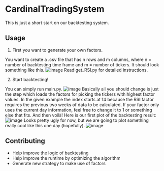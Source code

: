 # CardinalTradingSystem

This is just a short start on our backtesting system.

## Usage

1. First you want to generate your own factors.
   
You want to create a .csv file that has n rows and m columns, where n = number of backtesting time frame and m = number of tickers.
It should look something like this.
![image](https://github.com/Cardinal-Trading-UW-Madison/EDA/assets/127585484/6ff74dfd-c5cf-4ffb-bc38-51a71831bcb3)
Read get_RSI.py for detailed instructions.

2. Start backtesting!

You can simply run main.py.
![image](https://github.com/Cardinal-Trading-UW-Madison/EDA/assets/127585484/81199f71-441f-47d7-9c60-0f1ca7c01a39)
Basically all you should change is just the step which loads the factors for picking the tickers with highest factor values.
In the given example the index starts at 14 because the RSI factor requires the previous two weeks of data to be calculated.
If your factor only uses the current day information, feel free to change it to 1 or something else that fits.
And then voilà! Here is our first plot of the backtesting result:
![image](https://github.com/Cardinal-Trading-UW-Madison/EDA/assets/127585484/06cdad1f-0fd9-4a19-9418-7eec1ccb89bb)
Looks pretty ugly for now, but we are going to plot something really cool like this one day (hopefully).
![image](https://github.com/Cardinal-Trading-UW-Madison/EDA/assets/127585484/96633fe4-e38e-4e22-9c59-ae9a6cc2bcaa)



## Contributing

* Help improve the logic of backtesting
* Help improve the runtime by optimizing the algorithm
* Generate new strategy to make use of factors
